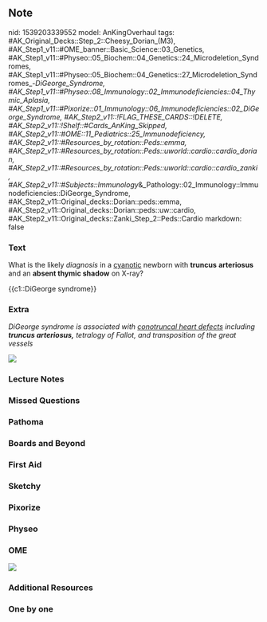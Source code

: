## Note
nid: 1539203339552
model: AnKingOverhaul
tags: #AK_Original_Decks::Step_2::Cheesy_Dorian_(M3), #AK_Step1_v11::#OME_banner::Basic_Science::03_Genetics, #AK_Step1_v11::#Physeo::05_Biochem::04_Genetics::24_Microdeletion_Syndromes, #AK_Step1_v11::#Physeo::05_Biochem::04_Genetics::27_Microdeletion_Syndromes_-_DiGeorge_Syndrome, #AK_Step1_v11::#Physeo::08_Immunology::02_Immunodeficiencies::04_Thymic_Aplasia, #AK_Step1_v11::#Pixorize::01_Immunology::06_Immunodeficiencies::02_DiGeorge_Syndrome, #AK_Step2_v11::!FLAG_THESE_CARDS::!DELETE, #AK_Step2_v11::!Shelf::#Cards_AnKing_Skipped, #AK_Step2_v11::#OME::11_Pediatrics::25_Immunodeficiency, #AK_Step2_v11::#Resources_by_rotation::Peds::emma, #AK_Step2_v11::#Resources_by_rotation::Peds::uworld::cardio::cardio_dorian, #AK_Step2_v11::#Resources_by_rotation::Peds::uworld::cardio::cardio_zanki, #AK_Step2_v11::#Subjects::Immunology_&_Pathology::02_Immunology::Immunodeficiencies::DiGeorge_Syndrome, #AK_Step2_v11::Original_decks::Dorian::peds::emma, #AK_Step2_v11::Original_decks::Dorian::peds::uw::cardio, #AK_Step2_v11::Original_decks::Zanki_Step_2::Peds::Cardio
markdown: false

### Text
What is the likely <i>diagnosis</i> in a <u>cyanotic</u> newborn
with <b>truncus</b> <b>arteriosus</b> and an <b>absent thymic
shadow</b> on X-ray?
<div>
  {{c1::DiGeorge syndrome}}
</div>

### Extra
<i>DiGeorge syndrome is associated with <u>conotruncal heart
defects</u> including <b>truncus arteriosus,</b> tetralogy of
Fallot, and transposition of the great vessels</i>
<div>
  <i><img src="digeorgee.png"></i>
</div>

### Lecture Notes


### Missed Questions


### Pathoma


### Boards and Beyond


### First Aid


### Sketchy


### Pixorize


### Physeo


### OME
<div class="ome-widget">
  <a href="https://onlinemeded.org/spa/genetics?ref=anki"><img src=
  "_OME_AnkiFlashcards_Topic_2.png"></a>
</div>

### Additional Resources


### One by one

